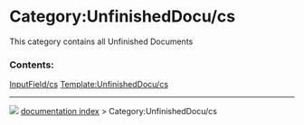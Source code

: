 # Category:UnfinishedDocu/cs
This category contains all Unfinished Documents

### Contents:

   
  [InputField/cs](InputField/cs.md)   [Template:UnfinishedDocu/cs](Template:UnfinishedDocu/cs.md)



---
![](images/Right_arrow.png) [documentation index](../README.md) > Category:UnfinishedDocu/cs
